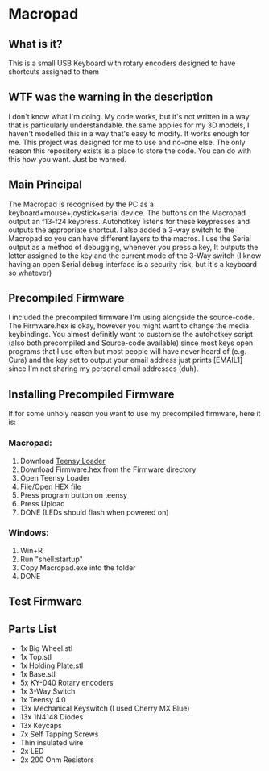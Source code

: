 # Macropad
## What is it?
This is a small USB Keyboard with rotary encoders designed to have shortcuts assigned to them
## WTF was the warning in the description
I don't know what I'm doing. My code works, but it's not written in a way that is particularly understandable. the same applies for my 3D models, I haven't modelled this in a way that's easy to modify. It works enough for me. This project was designed for me to use and no-one else. The only reason this repository exists is a place to store the code. You can do with this how you want. Just be warned.
## Main Principal
The Macropad is recognised by the PC as a keyboard+mouse+joystick+serial device. The buttons on the Macropad output an f13-f24 keypress. Autohotkey listens for these keypresses and outputs the appropriate shortcut. I also added a 3-way switch to the Macropad so you can have different layers to the macros. I use the Serial output as a method of debugging, whenever you press a key, It outputs the letter assigned to the key and the current mode of the 3-Way switch (I know having an open Serial debug interface is a security risk, but it's a keyboard so whatever)
## Precompiled Firmware
I included the precompiled firmware I'm using alongside the source-code. The Firmware.hex is okay, however you might want to change the media keybindings. You almost definitly want to customise the autohotkey script (also both precompiled and Source-code available) since most keys open programs that I use often but most people will have never heard of (e.g. Cura) and the key set to output your email address just prints [EMAIL1] since I'm not sharing my personal email addresses (duh).
## Installing Precompiled Firmware
If for some unholy reason you want to use my precompiled firmware, here it is:
### Macropad:
  1. Download [Teensy Loader](https://www.pjrc.com/teensy/teensy.exe)
  2. Download Firmware.hex from the Firmware directory
  3. Open Teensy Loader
  4. File/Open HEX file
  5. Press program button on teensy
  6. Press Upload
  7. DONE (LEDs should flash when powered on)
### Windows:
  1. Win+R
  2. Run "shell:startup"
  3. Copy Macropad.exe into the folder
  4. DONE
## Test Firmware

## Parts List
- 1x Big Wheel.stl
- 1x Top.stl
- 1x Holding Plate.stl
- 1x Base.stl
- 5x KY-040 Rotary encoders
- 1x 3-Way Switch
- 1x Teensy 4.0
- 13x Mechanical Keyswitch (I used Cherry MX Blue)
- 13x 1N4148 Diodes
- 13x Keycaps
- 7x Self Tapping Screws
- Thin insulated wire
- 2x LED
- 2x 200 Ohm Resistors
